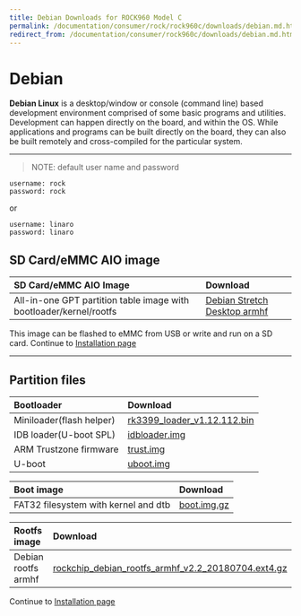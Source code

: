 ```yaml
---
title: Debian Downloads for ROCK960 Model C
permalink: /documentation/consumer/rock/rock960c/downloads/debian.md.html
redirect_from: /documentation/consumer/rock960c/downloads/debian.md.html
---
```


# Debian

**Debian Linux** is a desktop/window or console (command line) based development environment comprised of some basic programs and utilities. Development can happen directly on the board, and within the OS. While applications and programs can be built directly on the board, they can also be built remotely and cross-compiled for the particular system.

***

> NOTE: default user name and password

    username: rock
    password: rock
or

    username: linaro
    password: linaro

## SD Card/eMMC AIO image

|   SD Card/eMMC AIO Image   |    Download     |
|:------------------|:------------------------------------|
|All-in-one GPT partition table image with bootloader/kernel/rootfs     |[Debian Stretch Desktop armhf](https://dl.vamrs.com/products/rock960c/images/debian/rock960c_debian_stretch_lxde_armhf_20180920.tar.gz)                             |

This image can be flashed to eMMC from USB or write and run on a SD card. Continue to [Installation page](../installation)

***

## Partition files

|   Bootloader |    Download            |
|:-------------|:-----------------------|
| Miniloader(flash helper) | [rk3399_loader_v1.12.112.bin](https://dl.vamrs.com/products/rock960c/images/debian/partitions/u-boot/rk3399_loader_v1.12.112.bin)           |
| IDB loader(U-boot SPL)  | [idbloader.img](https://dl.vamrs.com/products/rock960c/images/debian/partitions/u-boot/idbloader.img)           |
| ARM Trustzone firmware  | [trust.img](https://dl.vamrs.com/products/rock960c/images/debian/partitions/u-boot/trust.img)           |
| U-boot                  | [uboot.img](https://dl.vamrs.com/products/rock960c/images/debian/partitions/u-boot/uboot.img)           |

|   Boot image      |    Download        |
|:------------------|:-----------------------|
|FAT32 filesystem with kernel and dtb     |[boot.img.gz](https://dl.vamrs.com/products/rock960c/images/debian/partitions/boot.img.gz)                |

|   Rootfs image    |    Download                    |
|:------------------|:----------------------------------|
|Debian rootfs armhf     | [rockchip_debian_rootfs_armhf_v2.2_20180704.ext4.gz](https://dl.vamrs.com/products/rock960c/images/debian/partitions/roofs/rockchip_debian_rootfs_armhf_v2.2_20180704.ext4.gz)                          |

Continue to [Installation page](../../installation)
